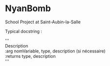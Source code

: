 # NyanBomb
School Project at Saint-Aubin-la-Salle

Typical docstring :  
  
'''  
Description  
:arg nomVariable, type, description (si nécessaire)  
:returns type, description  
'''